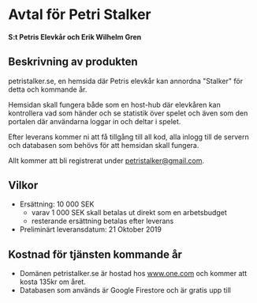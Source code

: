 # Avtal för Petri Stalker
#### S:t Petris Elevkår och Erik Wilhelm Gren

## Beskrivning av produkten
petristalker.se, en hemsida där Petris elevkår kan annordna "Stalker" för detta och kommande år.

Hemsidan skall fungera både som en host-hub där elevkåren kan kontrollera vad som händer och se statistik över spelet och även som den portalen där användarna loggar in och deltar i spelet.

Efter leverans kommer ni att få tillgång till all kod, alla inlogg till de servern och databasen som behövs för att hemsidan skall fungera.

Allt kommer att bli registrerat under petristalker@gmail.com.

## Vilkor
* Ersättning: 10 000 SEK
  * varav 1 000 SEK skall betalas ut direkt som en arbetsbudget
  * resterande ersättning betalas efter leverans
* Preliminärt leveransdatum: 21 Oktober 2019

## Kostnad för tjänsten kommande år
* Domänen petristalker.se är hostad hos www.one.com och kommer att kosta 135kr om året.
* Databasen som används är Google Firestore och är gratis upp till 